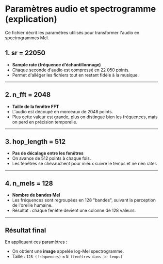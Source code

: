 # Paramètres audio et spectrogramme (explication)

Ce fichier décrit les paramètres utilisés pour transformer l'audio en spectrogrammes Mel.

## 1. sr = 22050
- **Sample rate (fréquence d'échantillonnage)**
- Chaque seconde d'audio est compressé en 22 050 points.
- Permet d'alléger les fichiers tout en restant fidèle à la musique.

---

## 2. n_fft = 2048
- **Taille de la fenêtre FFT**
- L'audio est découpé en morceaux de 2048 points.
- Plus cette valeur est grande, plus on distingue bien les fréquences, mais on perd en précision temporelle.

---

## 3. hop_length = 512
- **Pas de décalage entre les fenêtres**
- On avance de 512 points à chaque fois.
- Les fenêtres se chevauchent pour mieux suivre le temps et ne rien rater.

---

## 4. n_mels = 128
- **Nombre de bandes Mel**
- Les fréquences sont regroupées en 128 "bandes", suivant la perception de l'oreille humaine.
- Résultat : chaque fenêtre devient une colonne de 128 valeurs.

---

## Résultat final
En appliquant ces paramètres :
- On obtient une **image** appelée log-Mel spectrogramme.
- Taille : `128 (fréquences)` × `N (fenêtres dans le temps)`
